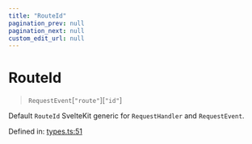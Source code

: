 ```yaml
---
title: "RouteId"
pagination_prev: null
pagination_next: null
custom_edit_url: null
---
```


# RouteId

> `RequestEvent`[`"route"`][`"id"`]

Default `RouteId` SvelteKit generic for `RequestHandler` and `RequestEvent`.

Defined in:  [types.ts:51](https://github.com/bevm0/trpc-svelte-toolbox/blob/66267dc/packages/trpc-sveltekit/src/types.ts#L51)
